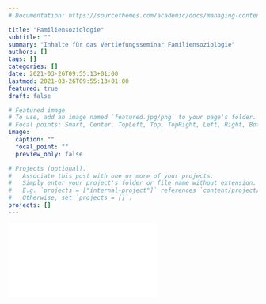 ```yaml
---
# Documentation: https://sourcethemes.com/academic/docs/managing-content/

title: "Familiensoziologie"
subtitle: ""
summary: "Inhalte für das Vertiefungsseminar Familiensoziologie"
authors: []
tags: []
categories: []
date: 2021-03-26T09:55:13+01:00
lastmod: 2021-03-26T09:55:13+01:00
featured: true
draft: false

# Featured image
# To use, add an image named `featured.jpg/png` to your page's folder.
# Focal points: Smart, Center, TopLeft, Top, TopRight, Left, Right, BottomLeft, Bottom, BottomRight.
image:
  caption: ""
  focal_point: ""
  preview_only: false

# Projects (optional).
#   Associate this post with one or more of your projects.
#   Simply enter your project's folder or file name without extension.
#   E.g. `projects = ["internal-project"]` references `content/project/deep-learning/index.md`.
#   Otherwise, set `projects = []`.
projects: []
---
```



![](/static/Familiensoziologie.html)
